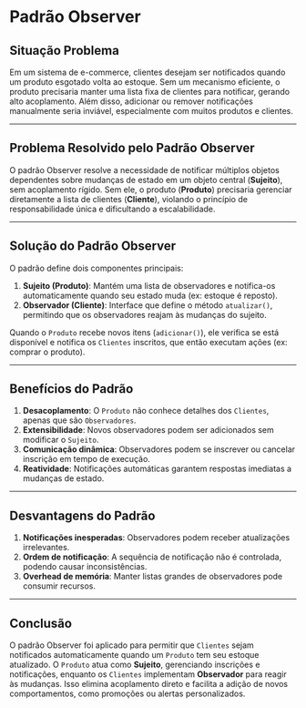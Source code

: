 # Padrão Observer

## Situação Problema  
Em um sistema de e-commerce, clientes desejam ser notificados quando um produto esgotado volta ao estoque. Sem um mecanismo eficiente, o produto precisaria manter uma lista fixa de clientes para notificar, gerando alto acoplamento. Além disso, adicionar ou remover notificações manualmente seria inviável, especialmente com muitos produtos e clientes.

---

## Problema Resolvido pelo Padrão Observer 
O padrão Observer resolve a necessidade de notificar múltiplos objetos dependentes sobre mudanças de estado em um objeto central (**Sujeito**), sem acoplamento rígido. Sem ele, o produto (**Produto**) precisaria gerenciar diretamente a lista de clientes (**Cliente**), violando o princípio de responsabilidade única e dificultando a escalabilidade.

---

## Solução do Padrão Observer
O padrão define dois componentes principais:  
1. **Sujeito (Produto)**: Mantém uma lista de observadores e notifica-os automaticamente quando seu estado muda (ex: estoque é reposto).  
2. **Observador (Cliente)**: Interface que define o método `atualizar()`, permitindo que os observadores reajam às mudanças do sujeito.  

Quando o `Produto` recebe novos itens (`adicionar()`), ele verifica se está disponível e notifica os `Clientes` inscritos, que então executam ações (ex: comprar o produto).

---

## Benefícios do Padrão
1. **Desacoplamento**: O `Produto` não conhece detalhes dos `Clientes`, apenas que são `Observadores`.  
2. **Extensibilidade**: Novos observadores podem ser adicionados sem modificar o `Sujeito`.  
3. **Comunicação dinâmica**: Observadores podem se inscrever ou cancelar inscrição em tempo de execução.  
4. **Reatividade**: Notificações automáticas garantem respostas imediatas a mudanças de estado.  

---

## Desvantagens do Padrão
1. **Notificações inesperadas**: Observadores podem receber atualizações irrelevantes.  
2. **Ordem de notificação**: A sequência de notificação não é controlada, podendo causar inconsistências.  
3. **Overhead de memória**: Manter listas grandes de observadores pode consumir recursos.  

---

## Conclusão
O padrão Observer foi aplicado para permitir que `Clientes` sejam notificados automaticamente quando um `Produto` tem seu estoque atualizado. O `Produto` atua como **Sujeito**, gerenciando inscrições e notificações, enquanto os `Clientes` implementam **Observador** para reagir às mudanças. Isso elimina acoplamento direto e facilita a adição de novos comportamentos, como promoções ou alertas personalizados.